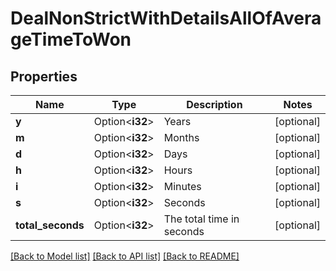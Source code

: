 # DealNonStrictWithDetailsAllOfAverageTimeToWon

## Properties

Name | Type | Description | Notes
------------ | ------------- | ------------- | -------------
**y** | Option<**i32**> | Years | [optional]
**m** | Option<**i32**> | Months | [optional]
**d** | Option<**i32**> | Days | [optional]
**h** | Option<**i32**> | Hours | [optional]
**i** | Option<**i32**> | Minutes | [optional]
**s** | Option<**i32**> | Seconds | [optional]
**total_seconds** | Option<**i32**> | The total time in seconds | [optional]

[[Back to Model list]](../README.md#documentation-for-models) [[Back to API list]](../README.md#documentation-for-api-endpoints) [[Back to README]](../README.md)


